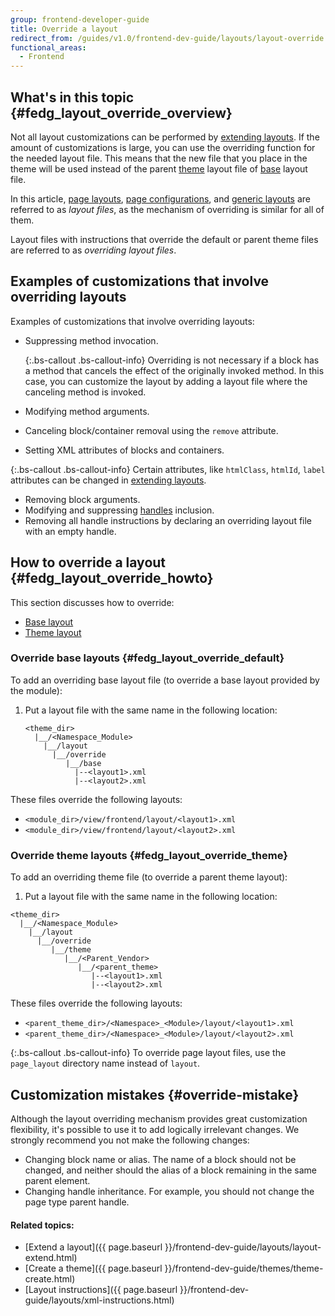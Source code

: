 ```yaml
---
group: frontend-developer-guide
title: Override a layout
redirect_from: /guides/v1.0/frontend-dev-guide/layouts/layout-override.html
functional_areas:
  - Frontend
---
```


## What's in this topic {#fedg_layout_override_overview}

Not all layout customizations can be performed by [extending layouts]. If the amount of customizations is large, you can use the overriding function for the needed layout file. This means that the new file that you place in the theme will be used instead of the parent [theme] layout file of [base] layout file.

In this article, [page layouts], [page configurations], and [generic layouts] are referred to as *layout files*, as the mechanism of overriding is similar for all of them.


Layout files with instructions that override the default or parent theme files are referred to as *overriding layout files*.

## Examples of customizations that involve overriding layouts

Examples of customizations that involve overriding layouts:

*	Suppressing method invocation.

	{:.bs-callout .bs-callout-info}
	Overriding is not necessary if a block has a method that cancels the effect of the originally invoked method. In this case, you can customize the layout by adding a layout file where the canceling method is invoked.

*	Modifying method arguments.
*	Canceling block/container removal using the `remove` attribute.
*	Setting XML attributes of blocks and containers.

{:.bs-callout .bs-callout-info}
Certain attributes, like `htmlClass`, `htmlId`, `label` attributes can be changed in [extending layouts].


*	Removing block arguments.
*	Modifying and suppressing [handles] inclusion.
*	Removing all handle instructions by declaring an overriding layout file with an empty handle.

## How to override a layout {#fedg_layout_override_howto}

This section discusses how to override:

*	[Base layout]
*	[Theme layout]

### Override base layouts {#fedg_layout_override_default}

To add an overriding base layout file (to override a base layout provided by the module):


1.	Put a layout file with the same name in the following location:

    ```tree
    <theme_dir>
      |__/<Namespace_Module>
        |__/layout
          |__/override
             |__/base
               |--<layout1>.xml
               |--<layout2>.xml
    ```

These files override the following layouts:

- `<module_dir>/view/frontend/layout/<layout1>.xml`
- `<module_dir>/view/frontend/layout/<layout2>.xml`

### Override theme layouts {#fedg_layout_override_theme}

To add an overriding theme file (to override a parent theme layout):

1.	Put a layout file with the same name in the following location:

```tree
<theme_dir>
  |__/<Namespace_Module>
    |__/layout
      |__/override
         |__/theme
            |__/<Parent_Vendor>
               |__/<parent_theme>
                  |--<layout1>.xml
                  |--<layout2>.xml
```

These files override the following layouts:

- `<parent_theme_dir>/<Namespace>_<Module>/layout/<layout1>.xml`
- `<parent_theme_dir>/<Namespace>_<Module>/layout/<layout2>.xml`

{:.bs-callout .bs-callout-info}
To override page layout files, use the `page_layout` directory name instead of `layout`.

## Customization mistakes {#override-mistake}

Although the layout overriding mechanism provides great customization flexibility, it's possible to use it to add logically irrelevant changes. We strongly recommend you not make the following changes:

*	Changing block name or alias. The name of a block should not be changed, and neither should the alias of a block remaining in the same parent element.
*	Changing handle inheritance. For example, you should not change the page type parent handle.

#### Related topics:

*	[Extend a layout]({{ page.baseurl }}/frontend-dev-guide/layouts/layout-extend.html)
*	[Create a theme]({{ page.baseurl }}/frontend-dev-guide/themes/theme-create.html)
*	[Layout instructions]({{ page.baseurl }}/frontend-dev-guide/layouts/xml-instructions.html)



[extending layouts]: {{page.baseurl}}/frontend-dev-guide/layouts/layout-extend.html
[theme]: {{page.baseurl}}/frontend-dev-guide/layouts/layout-overview.html#layout-loc
[base]: {{page.baseurl}}/frontend-dev-guide/layouts/layout-overview.html#layout-loc
[page layouts]: {{page.baseurl}}/frontend-dev-guide/layouts/layout-types.html#layout-types-page
[page configurations]: {{page.baseurl}}/frontend-dev-guide/layouts/layout-types.html#layout-types-conf
[generic layouts]: {{page.baseurl}}/frontend-dev-guide/layouts/layout-types.html#layout-types-gen
[handles]: {{page.baseurl}}/frontend-dev-guide/layouts/layout-overview.html#handle
[Base layout]: {{page.baseurl}}/frontend-dev-guide/layouts/layout-overview.html#layout-loc
[Theme layout]: {{page.baseurl}}/frontend-dev-guide/layouts/layout-overview.html#layout-loc